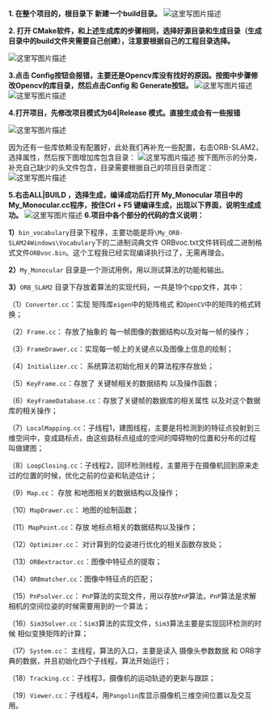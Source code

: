 **1. 在整个项目的，根目录下 新建一个build目录。**
![这里写图片描述](https://img-blog.csdn.net/20180424221251105?watermark/2/text/aHR0cHM6Ly9ibG9nLmNzZG4ubmV0L29faGFfeW9feWVwZW5n/font/5a6L5L2T/fontsize/400/fill/I0JBQkFCMA==/dissolve/70)

**2. 打开 CMake软件，和上述生成库的步骤相同，选择好源目录和生成目录（生成目录中的build文件夹需要自己创建），注意要根据自己的工程目录选择。**

![这里写图片描述](https://img-blog.csdn.net/20180424221411368?watermark/2/text/aHR0cHM6Ly9ibG9nLmNzZG4ubmV0L29faGFfeW9feWVwZW5n/font/5a6L5L2T/fontsize/400/fill/I0JBQkFCMA==/dissolve/70)

**3.点击 Config按钮会报错，主要还是Opencv库没有找好的原因。按图中步骤修改Opencv的库目录，然后点击Config 和 Generate按钮。**
![这里写图片描述](https://img-blog.csdn.net/20180424221550422?watermark/2/text/aHR0cHM6Ly9ibG9nLmNzZG4ubmV0L29faGFfeW9feWVwZW5n/font/5a6L5L2T/fontsize/400/fill/I0JBQkFCMA==/dissolve/70)
![这里写图片描述](https://img-blog.csdn.net/20180424221607778?watermark/2/text/aHR0cHM6Ly9ibG9nLmNzZG4ubmV0L29faGFfeW9feWVwZW5n/font/5a6L5L2T/fontsize/400/fill/I0JBQkFCMA==/dissolve/70)

**4.打开项目，先修改项目模式为64|Release 模式。直接生成会有一些报错**

![这里写图片描述](https://img-blog.csdn.net/20180424221637589?watermark/2/text/aHR0cHM6Ly9ibG9nLmNzZG4ubmV0L29faGFfeW9feWVwZW5n/font/5a6L5L2T/fontsize/400/fill/I0JBQkFCMA==/dissolve/70)

因为还有一些库依赖没有配置好，此处我们再补充一些配置，右击ORB-SLAM2，选择属性，然后按下图增加库包含目录：
![这里写图片描述](https://img-blog.csdn.net/20180424221712428?watermark/2/text/aHR0cHM6Ly9ibG9nLmNzZG4ubmV0L29faGFfeW9feWVwZW5n/font/5a6L5L2T/fontsize/400/fill/I0JBQkFCMA==/dissolve/70)
按下图所示的分类，补充自己缺少的头文件包含，目录需要根据自己的项目目录而定：
![这里写图片描述](https://img-blog.csdn.net/20180424221753595?watermark/2/text/aHR0cHM6Ly9ibG9nLmNzZG4ubmV0L29faGFfeW9feWVwZW5n/font/5a6L5L2T/fontsize/400/fill/I0JBQkFCMA==/dissolve/70)

**5.右击ALL|BUILD ，选择生成，编译成功后打开 My_Monocular 项目中的My_Monocular.cc程序，按住Crl + F5 键编译生成，出现以下界面，说明生成成功。**
![这里写图片描述](https://img-blog.csdn.net/2018042422183042?watermark/2/text/aHR0cHM6Ly9ibG9nLmNzZG4ubmV0L29faGFfeW9feWVwZW5n/font/5a6L5L2T/fontsize/400/fill/I0JBQkFCMA==/dissolve/70)
**6.项目中各个部分的代码的含义说明：**

**1）**`bin_vocabulary`目录下程序，主要功能是将`\My_ORB-SLAM24Windows\Vocabulary`下的二进制词典文件 ORBvoc.txt文件转码成二进制格式文件`ORBvoc.bin`。这个工程我已经实现编译执行过了，无需再理会。

**2）**`My_Monocular` 目录是一个测试用例，用以测试算法的功能和输出。

**3）**`ORB_SLAM2` 目录下存放着算法的实现代码，一共是19个cpp文件，其中：

（1）`Converter.cc`：实现 矩阵库`eigen`中的矩阵格式 和`OpenCV`中的矩阵的格式转换；

（2）`Frame.cc`： 存放了抽象的 每一帧图像的数据结构以及对每一帧的操作；

（3）`FrameDrawer.cc`：实现每一帧上的关键点以及图像上信息的绘制；

（4）`Initializer.cc`： 系统算法初始化相关的算法程序存放处；

（5）`KeyFrame.cc`：存放了 关键帧相关的数据结构 以及操作函数；

（6）`KeyFrameDatabase.cc`：存放了关键帧的数据库的相关属性 以及对这个数据库的相关操作；

（7）`LocalMapping.cc`：子线程1，建图线程，主要是将检测到的特征点投射到三维空间中，变成路标点，由这些路标点组成的空间的障碍物的位置和分布的过程 叫做建图；

（8）`LoopClosing.cc`：子线程2，回环检测线程，主要用于在摄像机回到原来走过的位置的时候，优化之前的位姿和轨迹估计；

（9）`Map.cc`： 存放 和地图相关的数据结构以及操作；

（10）`MapDrawer.cc`： 地图的绘制函数；

（11）`MapPoint.cc`：存放 地标点相关的数据结构以及操作；

（12）`Optimizer.cc`： 对计算到的位姿进行优化的相关函数存放处；

（13）`ORBextractor.cc`：图像中特征点的提取；

（14）`ORBmatcher.cc`：图像中特征点的匹配；

（15）`PnPsolver.cc`： `PnP`算法的实现文件，用以存放`PnP`算法，`PnP`算法是求解相机的空间位姿的时候需要用到的一个算法；

（16）`Sim3Solver.cc`：`Sim3`算法的实现文件，`Sim3`算法主要是实现回环检测的时候 相似变换矩阵的计算；

（17）`System.cc`： 主线程，算法的入口，主要是读入 摄像头参数数据 和 ORB字典的数据，并且初始化四个子线程，算法开始运行；

（18）`Tracking.cc`：子线程3，摄像机的运动轨迹的更新与跟踪；

（19）`Viewer.cc`：子线程4，用`Pangolin`库显示摄像机三维空间位置以及交互用。